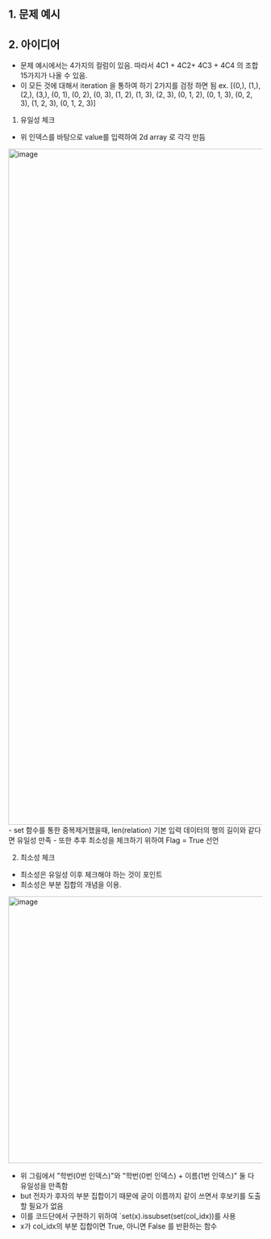 ##


## 1. 문제 예시

## 2. 아이디어
- 문제 예시에서는 4가지의 컬럼이 있음. 따라서 4C1 + 4C2+ 4C3 + 4C4 의 조합 15가지가 나올 수 있음.
- 이 모든 것에 대해서 iteration 을 통하여 하기 2가지를 검정 하면 됨
ex. [(0,), (1,), (2,), (3,), (0, 1), (0, 2), (0, 3), (1, 2), (1, 3), (2, 3), (0, 1, 2), (0, 1, 3), (0, 2, 3), (1, 2, 3), (0, 1, 2, 3)]

1. 유일성 체크
- 위 인덱스를 바탕으로 value를 입력하여 2d array 로 각각 만듬
<img width="1340" alt="image" src="https://user-images.githubusercontent.com/39439424/228426828-8b86aee4-05cc-4ce3-90b8-07af8174d8ee.png">
- set 함수를 통한 중복제거했을때, len(relation) 기본 입력 데이터의 행의 길이와 같다면 유일성 만족
- 또한 추후 최소성을 체크하기 위하여 Flag = True 선언

2. 최소성 체크
- 최소성은 유일성 이후 체크해야 하는 것이 포인트
- 최소성은 부분 집합의 개념을 이용. 

<img width="529" alt="image" src="https://user-images.githubusercontent.com/39439424/228427252-081ee043-6d10-41b4-8ecf-2df2787b741f.png">

- 위 그림에서 "학번(0번 인덱스)"와 "학번(0번 인덱스) + 이름(1번 인덱스)" 둘 다 유일성을 만족함
- but 전자가 후자의 부분 집합이기 때문에 굳이 이름까지 같이 쓰면서 후보키를 도출할 필요가 없음 
- 이를 코드단에서 구현하기 위하여 `set(x).issubset(set(col_idx))를 사용
- x가 col_idx의 부분 집합이면 True, 아니면 False 를 반환하는 함수
